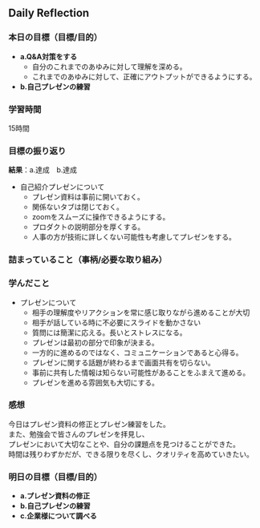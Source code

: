 ## Daily Reflection

### 本日の目標（目標/目的）
- **a.Q&A対策をする**
  - 自分のこれまでのあゆみに対して理解を深める。  
  - これまでのあゆみに対して、正確にアウトプットができるようにする。
- **b.自己プレゼンの練習**

### 学習時間
15時間

### 目標の振り返り
**結果**：a.達成　b.達成

- 自己紹介プレゼンについて
  - プレゼン資料は事前に開いておく。
  - 関係ないタブは閉じておく。
  - zoomをスムーズに操作できるようにする。
  - プロダクトの説明部分を厚くする。
  - 人事の方が技術に詳しくない可能性も考慮してプレゼンをする。


### 詰まっていること（事柄/必要な取り組み）

### 学んだこと

- プレゼンについて
  - 相手の理解度やリアクションを常に感じ取りながら進めることが大切
  - 相手が話している時に不必要にスライドを動かさない
  - 質問には簡潔に応える。長いとストレスになる。
  - プレゼンは最初の部分で印象が決まる。
  - 一方的に進めるのではなく、コミュニケーションであると心得る。
  - プレゼンに関する話題が終わるまで画面共有を切らない。
  - 事前に共有した情報は知らない可能性があることをふまえて進める。
  - プレゼンを進める雰囲気も大切にする。

### 感想
今日はプレゼン資料の修正とプレゼン練習をした。  
また、勉強会で皆さんのプレゼンを拝見し、  
プレゼンにおいて大切なことや、自分の課題点を見つけることができた。  
時間は残りわずかだが、できる限りを尽くし、クオリティを高めていきたい。  

### 明日の目標（目標/目的）
- **a.プレゼン資料の修正**  
- **b.自己プレゼンの練習**
- **c.企業様について調べる**